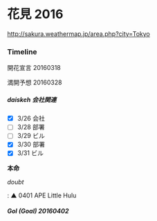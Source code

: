 # 花見 2016

http://sakura.weathermap.jp/area.php?city=Tokyo

### Timeline

開花宣言 20160318

満開予想 20160328

##### daiskeh 会社関連

- [X] 3/26 会社
- [ ] 3/28 部署
- [ ] 3/29 ビル
- [X] 3/30 部署
- [X] 3/31 ビル

**本命**

*doubt*

:   ▲ 0401 APE Little Hulu

##### Gol (Goal) 20160402


